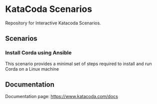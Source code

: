 # KataCoda Scenarios

Repository for Interactive Katacoda Scenarios.

## Scenarios

### Install Corda using Ansible

This scenario provides a minimal set of steps required to install and run Corda on a Linux machine

## Documentation

Documentation page: <https://www.katacoda.com/docs>
